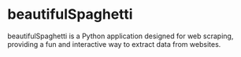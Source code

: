 # beautifulSpaghetti
beautifulSpaghetti is a Python application designed for web scraping, providing a fun and interactive way to extract data from websites. 
